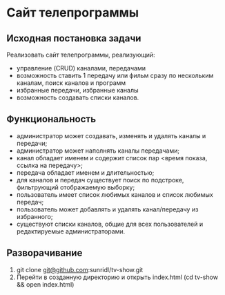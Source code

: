 # Сайт телепрограммы

## Исходная постановка задачи
Реализовать сайт телепрограммы, реализующий:
- управление (CRUD) каналами, передачами
- возможность ставить 1 передачу или фильм сразу по нескольким каналам, поиск каналов и программ
- избранные передачи, избранные каналы
- возможность создавать списки каналов.

## Функциональность
- администратор может создавать, изменять и удалять каналы и передачи;
- администратор может наполнять каналы передачами;
- канал обладает именем и содержит список пар <время показа, ссылка на передачу>;
- передача обладает именем и длительностью;
- для каналов и передач существует поиск по подстроке, фильтрующий отображаемую выборку;
- пользователь имеет список любимых каналов и список любимых передач;
- пользователь может добавлять и удалять канал/передачу из избранного;
- существуют списки каналов, общие для всех пользователей и редактируемые администраторами.

## Разворачивание
1. git clone git@github.com:sunridl/tv-show.git
2. Перейти в созданную директорию и открыть index.html (cd tv-show && open index.html)
